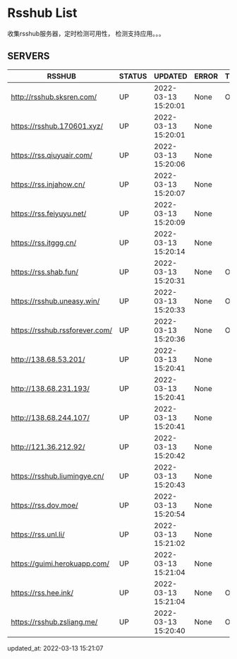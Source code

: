 # Rsshub List

收集rsshub服务器，定时检测可用性， 检测支持应用。。。


## SERVERS

|  RSSHUB   | STATUS  | UPDATED  | ERROR  | TWITTER |  
|  ----  | ----  | ----  | ----  | ---- |  
| http://rsshub.sksren.com/ | UP | 2022-03-13 15:20:01 | None |OK|  
| https://rsshub.170601.xyz/ | UP | 2022-03-13 15:20:01 | None ||  
| https://rss.qiuyuair.com/ | UP | 2022-03-13 15:20:06 | None ||  
| https://rss.injahow.cn/ | UP | 2022-03-13 15:20:07 | None ||  
| https://rss.feiyuyu.net/ | UP | 2022-03-13 15:20:09 | None ||  
| https://rss.itggg.cn/ | UP | 2022-03-13 15:20:14 | None ||  
| https://rss.shab.fun/ | UP | 2022-03-13 15:20:31 | None |OK|  
| https://rsshub.uneasy.win/ | UP | 2022-03-13 15:20:33 | None |OK|  
| https://rsshub.rssforever.com/ | UP | 2022-03-13 15:20:36 | None |OK|  
| http://138.68.53.201/ | UP | 2022-03-13 15:20:41 | None ||  
| http://138.68.231.193/ | UP | 2022-03-13 15:20:41 | None ||  
| http://138.68.244.107/ | UP | 2022-03-13 15:20:41 | None ||  
| http://121.36.212.92/ | UP | 2022-03-13 15:20:42 | None ||  
| https://rsshub.liumingye.cn/ | UP | 2022-03-13 15:20:43 | None ||  
| https://rss.dov.moe/ | UP | 2022-03-13 15:20:54 | None ||  
| https://rss.unl.li/ | UP | 2022-03-13 15:21:02 | None ||  
| https://guimi.herokuapp.com/ | UP | 2022-03-13 15:21:04 | None ||  
| https://rss.hee.ink/ | UP | 2022-03-13 15:21:04 | None |OK|  
| https://rsshub.zsliang.me/ | UP | 2022-03-13 15:20:40 | None |OK|  
  

updated_at: 2022-03-13 15:21:07  
